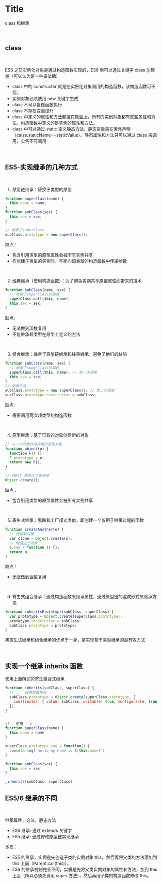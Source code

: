 # Title

class 和继承

<br/>

## class

<br/>

ES6 之前实例化对象是通过构造函数实现的，ES6 后可以通过关键字 class 创建类（可以认为是一种语法糖）

- class 中的 constructor 就是在实例化对象调用的构造函数，该构造函数可不写。
- 实例对象必须使用 new 关键字生成
- class 不可以当做函数执行
- class 不存在变量提升
- class 中定义的属性和方法都挂在原型上，所有的实例对象都有这些属性和方法。构造函数中定义的是实例的属性和方法。
- class 中可以通过 static 定义静态方法，静态变量需在类外声明（calss.staticName==staticValue）。静态属性和方法只可以通过 class 来调用，实例不可调用

<br/>

## ES5-实现继承的几种方式

<br/>

1. 原型链继承：替换子类型的原型

```javascript
function superClass(name) {
  this.name = name;
}
function subClass(sex) {
  this.sex = sex;
}

// 继承了superClass
subClass.prototype = new superClass();
```

缺点：

- 包含引用类型的原型属性会被所有实例共享
- 在创建子类型的实例时，不能向超类型的构造函数中传递参数

<br/>

2. 经典继承（借用构造函数）：为了避免实例共享原型属性而带来的技术

```javascript
function subClass(name, sex) {
  // 继承了superClass的属性
  superClass.call(this, name);
  this.sex = sex;
}
```

缺点:

- 无法做到函数复用
- 不能继承超类型在原型上定义的方法

<br/>

3. 组合继承：融合了原型链继承和经典继承，避免了他们的缺陷

```javascript
function subClass(name, sex) {
  // 继承了superClass的属性
  superClass.call(this, name); // 第一次调用
  this.sex = sex;
}
// 继承方法
subClass.prototype = new superClass(); // 第二次调用
subClass.prototype.constructor = subClass;
```

缺点:

- 需要调用两次超类型的构造函数

<br/>

4. 原型继承：基于已有的对象创建新的对象

```javascript
// 以一个对象作为实例的原型对象
function object(o) {
  function F() {}
  F.prototype = o;
  return new F();
}

// 在ES5 规范化了该继承
Object.create();
```

缺点：

- 包含引用类型的原型属性会被所有实例共享

<br/>

5. 寄生式继承：思路和工厂模式类似，即创建一个仅用于继承过程的函数

```javascript
function createAnother(o) {
  // 创建新对象
  var clone = Object.create(o);
  // 增强这个对象
  o.say = function () {};
  return o;
}
```

缺点：

- 无法做到函数复用

<br/>

6. 寄生式组合继承：通过构造函数来继承属性，通过原型链的混成形式来继承方法

```javascript
function inheritsPrototype(subClass, superClass) {
  var prototype = Object.create(superClass.prototype);
  prototype.constructor = subClass;
  subClass.prototype = prototype;
}
```

集寄生式继承和组合继承的优点于一身，是实现基于类型继承的最有效方式

<br/>

## 实现一个继承 inherits 函数

使用上面所述的寄生组合式继承

```javascript
function inherits(subClass, superClass) {
  // ... 省略参数校验
  subClass.prototype = Object.create(superClass.prototype, {
    constructor: { value: subClass, writable: true, configurable: true }
  });
}


<!-- 使用 -->
function superClass(name) {
  this.name = name
}

superClass.prototype.say = function() {
  console.log(`hello my name is ${this.name}`)
}

function subClass(sex) {
  this.sex = sex
}

_inherits(subClass, superClass)
```

## ES5/6 继承的不同

<br/>

继承属性，方法，静态方法

- ES6 继承: 通过 extends 关键字
- ES5 继承: 通过修改原型链实现继承

本质：

- ES5 的继承，实质是先创造子类的实例对象 this，然后再将父类的方法添加到 this 上面（Parent.call(this)）。
- ES6 的继承机制完全不同，实质是先将父类实例对象的属性和方法，加到 this 上面（所以必须先调用 super 方法），然后再用子类的构造函数修改 this。

<br/>
